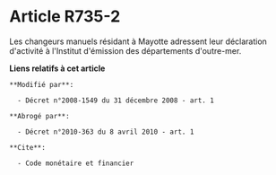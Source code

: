 # Article R735-2

Les changeurs manuels résidant à Mayotte adressent leur déclaration d'activité à l'Institut d'émission des départements
d'outre-mer.

**Liens relatifs à cet article**

	**Modifié par**:

	  - Décret n°2008-1549 du 31 décembre 2008 - art. 1

	**Abrogé par**:

	  - Décret n°2010-363 du 8 avril 2010 - art. 1

	**Cite**:

	  - Code monétaire et financier
